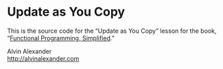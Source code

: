 Update as You Copy
==================

This is the source code for the “Update as You Copy” lesson
for the book, “[Functional Programming, Simplified](https://gumroad.com/l/lfpis).”


Alvin Alexander    
http://alvinalexander.com


